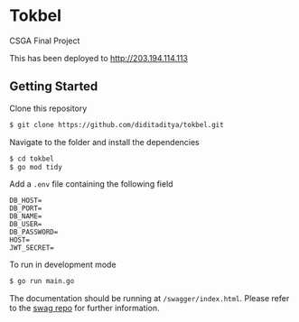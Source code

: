 # Tokbel

CSGA Final Project

This has been deployed to http://203.194.114.113

## Getting Started

Clone this repository
```sh
$ git clone https://github.com/diditaditya/tokbel.git
```

Navigate to the folder and install the dependencies
```sh
$ cd tokbel
$ go mod tidy
```

Add a `.env` file containing the following field
```
DB_HOST=
DB_PORT=
DB_NAME=
DB_USER=
DB_PASSWORD=
HOST=
JWT_SECRET=
```

To run in development mode
```sh
$ go run main.go
```

The documentation should be running at `/swagger/index.html`. Please refer to the [swag repo](https://github.com/swaggo/swag) for further information.